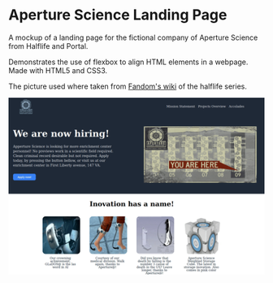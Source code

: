 # Aperture Science Landing Page

A mockup of a landing page for the fictional company of Aperture Science from Halflife and Portal.

Demonstrates the use of flexbox to align HTML elements in a webpage. Made with HTML5 and CSS3.

The picture used where taken from [Fandom's wiki](https://half-life.fandom.com/wiki/Main_Page) of the halflife series.

![](https://github.com/bofmar/landing-page/blob/main/images/aperture-demo.gif)
